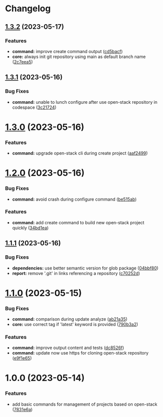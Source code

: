 # Changelog

## [1.3.2](https://github.com/klientjs/open-stack-cli/compare/1.3.1...1.3.2) (2023-05-17)


### Features

* **command:** improve create command output ([cd5bacf](https://github.com/klientjs/open-stack-cli/commit/cd5bacf102a2498128cacc9839e163e3e9473acb))
* **core:** always init git repository using main as default branch name ([2c7eea5](https://github.com/klientjs/open-stack-cli/commit/2c7eea55a02851150a662e99b7ea8061d7c9b09b))

## [1.3.1](https://github.com/klientjs/open-stack-cli/compare/1.3.0...1.3.1) (2023-05-16)


### Bug Fixes

* **command:** unable to lunch configure after use open-stack repository in codespace ([3c21724](https://github.com/klientjs/open-stack-cli/commit/3c217242c3c8a3756debc7534186a277b4208b31))

# [1.3.0](https://github.com/klientjs/open-stack-cli/compare/1.2.0...1.3.0) (2023-05-16)


### Features

* **command:** upgrade open-stack cli during create project ([aaf2499](https://github.com/klientjs/open-stack-cli/commit/aaf2499d09ec1e21fd2f2c887c80a954ac546260))

# [1.2.0](https://github.com/klientjs/open-stack-cli/compare/1.1.1...1.2.0) (2023-05-16)


### Bug Fixes

* **command:** avoid crash during configure command ([be515ab](https://github.com/klientjs/open-stack-cli/commit/be515abaea1bcc85b9ac42556521b3444e304ae1))


### Features

* **command:** add create command to build new open-stack project quickly ([34bd1ea](https://github.com/klientjs/open-stack-cli/commit/34bd1eabce6ea04a3da613b563a69df6890fe555))

## [1.1.1](https://github.com/klientjs/open-stack-cli/compare/1.1.0...1.1.1) (2023-05-16)


### Bug Fixes

* **dependencies:** use better semantic version for glob package ([04bbf80](https://github.com/klientjs/open-stack-cli/commit/04bbf80df7bf911f778e967d7000872ae60ef23d))
* **report:** remove '.git' in links referencing a repository ([c70252d](https://github.com/klientjs/open-stack-cli/commit/c70252d9587c391a7f9c5c31b1a2f0d56a9f4682))

# [1.1.0](https://github.com/klientjs/open-stack-cli/compare/1.0.0...1.1.0) (2023-05-15)


### Bug Fixes

* **command:** comparison during update analyze ([ab21a35](https://github.com/klientjs/open-stack-cli/commit/ab21a35441f6e9a72ea445a706319fb7923e4e1f))
* **core:** use correct tag if 'latest' keyword is provided ([790b3a2](https://github.com/klientjs/open-stack-cli/commit/790b3a20c437dfeb5a27b1a0c01d925bb88c5f96))


### Features

* **command:** improve output content and tests ([dc8526f](https://github.com/klientjs/open-stack-cli/commit/dc8526f4f67e0e895bbb8d80a1dc8c6ab621c19d))
* **command:** update now use https for cloning open-stack repository ([e9f1e65](https://github.com/klientjs/open-stack-cli/commit/e9f1e65c8e23154f8c4dcf65c92500605b8d8e41))

# 1.0.0 (2023-05-14)


### Features

* add basic commands for management of projects based on open-stack ([7831e6a](https://github.com/klientjs/open-stack-cli/commit/7831e6ac1800ca96f18271473b227a16a0a01fd6))